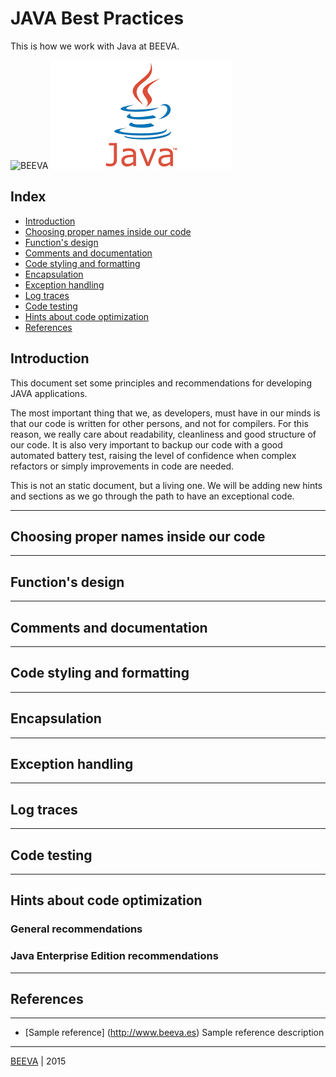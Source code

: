 # JAVA Best Practices

This is how we work with Java at BEEVA.

![BEEVA](https://github.com/beeva/beeva-best-practices/blob/master/static/horizontal-beeva-logo.png "BEEVA")
![JAVA](static/java.png "JAVA")

## Index

* [Introduction](#java-introduction)
* [Choosing proper names inside our code](#choosing-proper-names-inside-our-code)
* [Function's design](#function's-design)
* [Comments and documentation](#comments-and-documentation)
* [Code styling and formatting](#code-styling-and-formatting)
* [Encapsulation](#encapsulation)
* [Exception handling](#exception-handling)
* [Log traces](#log-traces)
* [Code testing](#code-testing)
* [Hints about code optimization](#hints-about-code-optimization)
* [References](#references)

## Introduction

This document set some principles and recommendations for developing JAVA applications. 

The most important thing that we, as developers, must have in our minds is that our code is written for other persons, and not for compilers. For this reason, we really care about readability, cleanliness and good structure of our code. It is also very important to backup our code with a good automated battery test, raising the level of confidence when complex refactors or simply improvements in code are needed.

This is not an static document, but a living one. We will be adding new hints and sections as we go through the path to have an exceptional code.

---

## Choosing proper names inside our code
---

## Function's design
---

## Comments and documentation
---

## Code styling and formatting
---

## Encapsulation
---

## Exception handling
---

## Log traces
---

## Code testing
---

## Hints about code optimization
### General recommendations
### Java Enterprise Edition recommendations
---

## References
---

* [Sample reference] (http://www.beeva.es) Sample reference description

___

[BEEVA](http://www.beeva.com) | 2015
